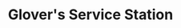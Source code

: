 ---
title: "Glover's Service Station"
url: /rumford/glovers-service-station/
shop: Autowerkstatt
---